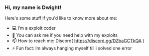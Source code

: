 ### Hi, my name is Dwight!
  Here's some stuff if you'd like to know more about me:

- 💻 I’m a exploit coder
- 💬 You can ask me if you need help with my exploits
- 📫 How to reach me: Discord( https://discord.gg/DZbaGCTkQA )
- ⚡ Fun fact: Im always hanging myself till i solved one error
